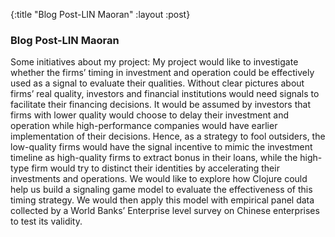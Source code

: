 {:title  "Blog Post-LIN Maoran"
 :layout :post}

 ### Blog Post-LIN Maoran

 Some initiatives about my project: My project would like to investigate whether the firms’ timing in investment and operation could be effectively used as a signal to evaluate their qualities. Without clear pictures about firms’ real quality, investors and financial institutions would need signals to facilitate their financing decisions. It would be assumed by investors that firms with lower quality would choose to delay their investment and operation while high-performance companies would have earlier implementation of their decisions. Hence, as a strategy to fool outsiders, the low-quality firms would have the signal incentive to mimic the investment timeline as high-quality firms to extract bonus in their loans, while the high- type firm would try to distinct their identities by accelerating their investments and operations. We would like to explore how Clojure could help us build a signaling game model to evaluate the effectiveness of this timing strategy. We would then apply this model with empirical panel data collected by a World Banks’ Enterprise level survey on Chinese enterprises to test its validity.